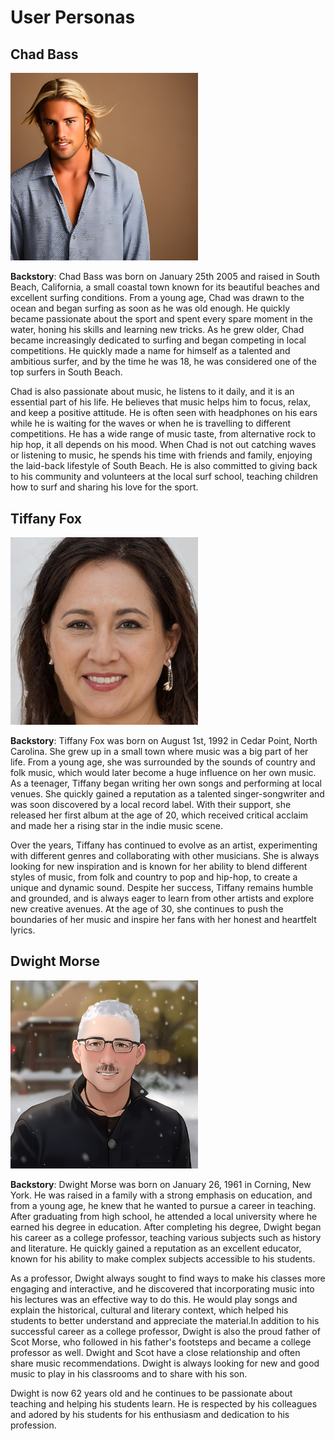 # User Personas

## Chad Bass

<img src="ChadBass.png" width="300">

__Backstory__:
Chad Bass was born on January 25th 2005 and raised in South Beach, California, a small coastal town known for its beautiful beaches and excellent surfing conditions. From a young age, Chad was drawn to the ocean and began surfing as soon as he was old enough. He quickly became passionate about the sport and spent every spare moment in the water, honing his skills and learning new tricks.
As he grew older, Chad became increasingly dedicated to surfing and began competing in local competitions. He quickly made a name for himself as a talented and ambitious surfer, and by the time he was 18, he was considered one of the top surfers in South Beach.

Chad is also passionate about music, he listens to it daily, and it is an essential part of his life. He believes that music helps him to focus, relax, and keep a positive attitude. He is often seen with headphones on his ears while he is waiting for the waves or when he is travelling to different competitions. He has a wide range of music taste, from alternative rock to hip hop, it all depends on his mood.
When Chad is not out catching waves or listening to music, he spends his time with friends and family, enjoying the laid-back lifestyle of South Beach. He is also committed to giving back to his community and volunteers at the local surf school, teaching children how to surf and sharing his love for the sport.

## Tiffany Fox

<img src="TiffanyFox.jpg" width="300">

__Backstory__: 
Tiffany Fox was born on August 1st, 1992 in Cedar Point, North Carolina. She grew up in a small town where music was a big part of her life. From a young age, she was surrounded by the sounds of country and folk music, which would later become a huge influence on her own music.
As a teenager, Tiffany began writing her own songs and performing at local venues. She quickly gained a reputation as a talented singer-songwriter and was soon discovered by a local record label. With their support, she released her first album at the age of 20, which received critical acclaim and made her a rising star in the indie music scene.

Over the years, Tiffany has continued to evolve as an artist, experimenting with different genres and collaborating with other musicians. She is always looking for new inspiration and is known for her ability to blend different styles of music, from folk and country to pop and hip-hop, to create a unique and dynamic sound.
Despite her success, Tiffany remains humble and grounded, and is always eager to learn from other artists and explore new creative avenues. At the age of 30, she continues to push the boundaries of her music and inspire her fans with her honest and heartfelt lyrics.

## Dwight Morse

<img src="DwightMorse.png" width="300">

__Backstory__: 
Dwight Morse was born on January 26, 1961 in Corning, New York. He was raised in a family with a strong emphasis on education, and from a young age, he knew that he wanted to pursue a career in teaching. After graduating from high school, he attended a local university where he earned his degree in education. After completing his degree, Dwight began his career as a college professor, teaching various subjects such as history and literature. He quickly gained a reputation as an excellent educator, known for his ability to make complex subjects accessible to his students.

As a professor, Dwight always sought to find ways to make his classes more engaging and interactive, and he discovered that incorporating music into his lectures was an effective way to do this. He would play songs and explain the historical, cultural and literary context, which helped his students to better understand and appreciate the material.In addition to his successful career as a college professor, Dwight is also the proud father of Scot Morse, who followed in his father's footsteps and became a college professor as well. Dwight and Scot have a close relationship and often share music recommendations. Dwight is always looking for new and good music to play in his classrooms and to share with his son.

Dwight is now 62 years old and he continues to be passionate about teaching and helping his students learn. He is respected by his colleagues and adored by his students for his enthusiasm and dedication to his profession.